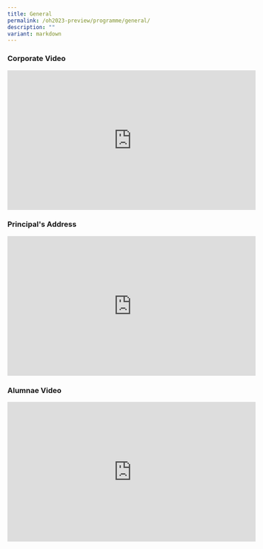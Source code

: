```yaml
---
title: General
permalink: /oh2023-preview/programme/general/
description: ""
variant: markdown
---
```

### Corporate Video
<iframe allowfullscreen="" allow="accelerometer; autoplay; clipboard-write; encrypted-media; gyroscope; picture-in-picture; web-share" frameborder="0" title="YouTube video player" src="https://www.youtube.com/embed/o8fLy0ueiE4?si=OWe1Iq_t5qoqegJ-" height="315" width="560"></iframe>


### Principal's Address
<iframe allowfullscreen="" allow="accelerometer; autoplay; clipboard-write; encrypted-media; gyroscope; picture-in-picture; web-share" frameborder="0" title="YouTube video player" src="https://www.youtube-nocookie.com/embed/VzjQzbWQd8s?si=ZW1j0R-2vpTjSLSH" height="315" width="560"></iframe>


### Alumnae Video
<iframe allowfullscreen="" allow="accelerometer; autoplay; clipboard-write; encrypted-media; gyroscope; picture-in-picture; web-share" frameborder="0" title="YouTube video player" src="https://www.youtube-nocookie.com/embed/6J3BL3dZeCI?si=7Sdp8Sanye0ItujD" height="315" width="560"></iframe>
